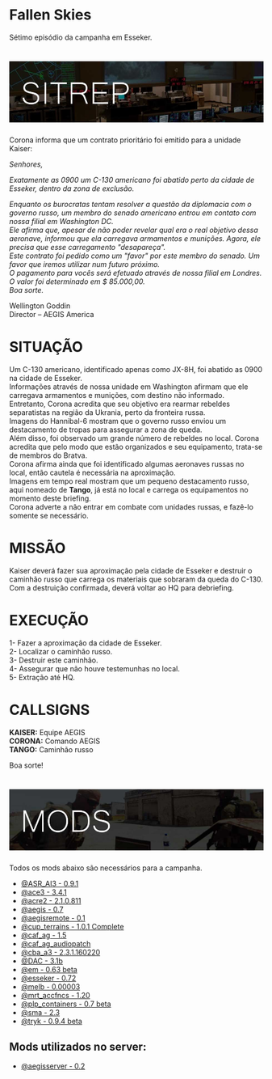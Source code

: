 
# Fallen Skies
Sétimo episódio da campanha em Esseker.

# ![logo](images/SITREP_README.jpg)

Corona informa que um contrato prioritário foi emitido para a unidade Kaiser:  

*Senhores,*  

*Exatamente as 0900 um C-130 americano foi abatido perto da cidade de Esseker, dentro da zona de exclusão.*  

*Enquanto os burocratas tentam resolver a questão da diplomacia com o governo russo, um membro do senado americano entrou em contato com nossa filial em Washington DC.  
Ele afirma que, apesar de não poder revelar qual era o real objetivo dessa aeronave, informou que ela carregava armamentos e munições. Agora, ele precisa que esse carregamento "desapareça".  
Este contrato foi pedido como um "favor" por este membro do senado. Um favor que iremos utilizar num futuro próximo.  
O pagamento para vocês será efetuado através de nossa filial em Londres.*  
*O valor foi determinado em $ 85.000,00.*   
*Boa sorte.*  

Wellington Goddin  
Director – AEGIS America

# SITUAÇÃO
Um C-130 americano, identificado apenas como JX-8H, foi abatido as 0900 na cidade de Esseker.  
Informações através de nossa unidade em Washington afirmam que ele carregava armamentos e munições, com destino não informado.  
Entretanto, Corona acredita que seu objetivo era rearmar rebeldes separatistas na região da Ukrania, perto da fronteira russa.  
Imagens do Hannibal-6 mostram que o governo russo enviou um destacamento de tropas para assegurar a zona de queda.  
Além disso, foi observado um grande número de rebeldes no local. Corona acredita que pelo modo que estão organizados e seu equipamento, trata-se de membros do Bratva.  
Corona afirma ainda que foi identificado algumas aeronaves russas no local, então cautela é necessária na aproximação.  
Imagens em tempo real mostram que um pequeno destacamento russo, aqui nomeado de **Tango**,  já está no local e carrega os equipamentos no momento deste briefing.  
Corona adverte a não entrar em combate com unidades russas, e fazê-lo somente se necessário.  

# MISSÃO
Kaiser deverá fazer sua aproximação pela cidade de Esseker e destruir o caminhão russo que carrega os materiais que sobraram da queda do C-130.  
Com a destruição confirmada, deverá voltar ao HQ para debriefing.

# EXECUÇÃO
1- Fazer a aproximação da cidade de Esseker.  
2- Localizar o caminhão russo.  
3- Destruir este caminhão.  
4- Assegurar que não houve testemunhas no local.  
5- Extração até HQ.

# CALLSIGNS
**KAISER:** Equipe AEGIS  
**CORONA:** Comando AEGIS  
**TANGO:** Caminhão russo

Boa sorte!

# ![logo](images/MODS_README.jpg)
Todos os mods abaixo são necessários para a campanha.
- [@ASR_AI3 - 0.9.1](http://www.armaholic.com/page.php?id=24080)
- [@ace3 - 3.4.1](https://github.com/acemod/ACE3/releases/)
- [@acre2 - 2.1.0.811](http://www.armaholic.com/page.php?id=19324)
- [@aegis - 0.7](https://github.com/aegisarma3/ASIN/releases/download/v0.7/aegis.zip)
- [@aegisremote - 0.1](https://github.com/aegisarma3/aegisremote/releases/download/v0.1/aegisremote.zip)
- [@cup_terrains - 1.0.1 Complete](http://cup-arma3.org/downloads/cup-terrains/)
- [@caf_ag - 1.5](http://www.armaholic.com/page.php?id=24441)
- [@caf_ag_audiopatch](http://www.armaholic.com/page.php?id=26326)
- [@cba_a3 - 2.3.1.160220](http://www.armaholic.com/page.php?id=18767)
- [@DAC - 3.1b](http://www.armaholic.com/page.php?id=25550)
- [@em - 0.63 beta](http://www.armaholic.com/page.php?id=27224)
- [@esseker - 0.72](https://mega.nz/#!CVwUxDZR!JZOghB0LME6OWTBIZPk3qAECcmUNvdnPYKfj19PX9Gw)
- [@melb - 0.00003](http://www.armaholic.com/page.php?id=28856)
- [@mrt_accfncs - 1.20](http://www.armaholic.com/page.php?id=26426)
- [@plp_containers - 0.7 beta](http://www.armaholic.com/page.php?id=29295)
- [@sma - 2.3](http://www.armaholic.com/page.php?id=26428)
- [@tryk - 0.9.4 beta](http://www.armaholic.com/page.php?id=26661)

## Mods utilizados no server:
- [@aegisserver - 0.2](https://github.com/aegisarma3/aegisserver/releases/download/v0.2/aegisserver.zip)
